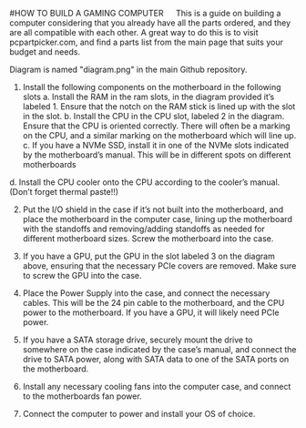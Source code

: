 #HOW TO BUILD A GAMING COMPUTER
 
This is a guide on building a computer considering that you already have all the parts ordered, and they are all compatible with each other. 
A great way to do this is to visit pcpartpicker.com, and find a parts list from the main page that suits your budget and needs.

Diagram is named "diagram.png" in the main Github repository.

1.	Install the following components on the motherboard in the following slots
  a.	Install the RAM in the ram slots, in the diagram provided it’s labeled 1. Ensure that the notch on the RAM stick is lined up with the slot in the slot.
  b.	Install the CPU in the CPU slot, labeled 2 in the diagram. Ensure that the CPU is oriented correctly. There will often be a marking on the CPU, and a similar marking on the motherboard which will line up.
  c.	If you have a NVMe SSD, install it in one of the NVMe slots indicated by the motherboard’s manual. This will be in different spots on different motherboards

d.	Install the CPU cooler onto the CPU according to the cooler’s manual. (Don’t forget thermal paste!!)
 
2.	Put the I/O shield in the case if it’s not built into the motherboard, and place the motherboard in the computer case, lining up the motherboard with the standoffs and removing/adding standoffs as needed for different motherboard sizes. Screw the motherboard into the case.

3.	If you have a GPU, put the GPU in the slot labeled 3 on the diagram above, ensuring that the necessary PCIe covers are removed. Make sure to screw the GPU into the case.

4.	Place the Power Supply into the case, and connect the necessary cables. This will be the 24 pin cable to the motherboard, and the CPU power to the motherboard. If you have a GPU, it will likely need PCIe power. 

5.	If you have a SATA storage drive, securely mount the drive to somewhere on the case indicated by the case’s manual, and connect the drive to SATA power, along with SATA data to one of the SATA ports on the motherboard.

6.	Install any necessary cooling fans into the computer case, and connect to the motherboards fan power.

7.	Connect the computer to power and install your OS of choice. 
